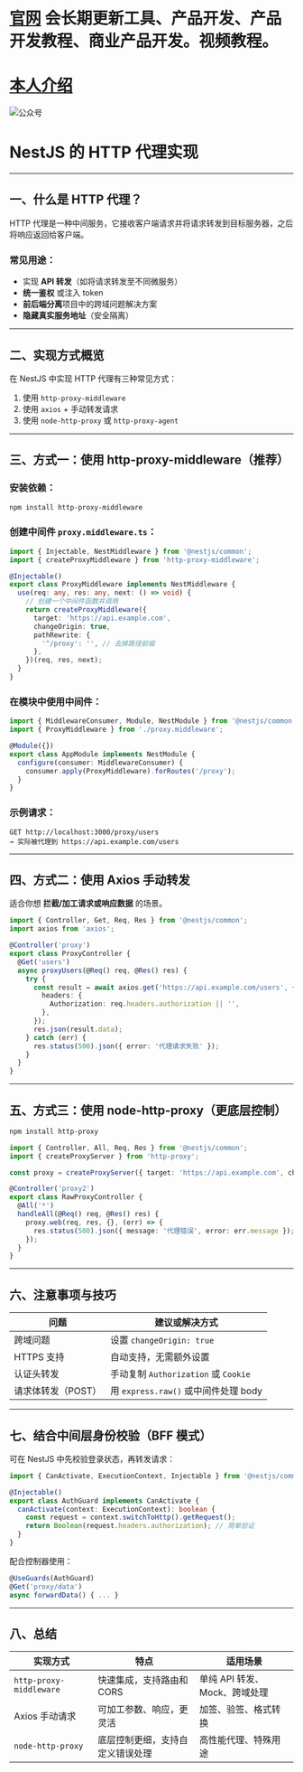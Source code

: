 # [官网](securitytech.cc) 会长期更新工具、产品开发、产品开发教程、商业产品开发。视频教程。

# [本人介绍](http://securitytech.cc/about)

![公众号](https://github.com/haidragon/haidragon/blob/main/gzh.png)


# NestJS 的 HTTP 代理实现 

---

## 一、什么是 HTTP 代理？

HTTP 代理是一种中间服务，它接收客户端请求并将请求转发到目标服务器，之后将响应返回给客户端。

### 常见用途：

* 实现 **API 转发**（如将请求转发至不同微服务）
* **统一鉴权** 或注入 token
* **前后端分离**项目中的跨域问题解决方案
* **隐藏真实服务地址**（安全隔离）

---

## 二、实现方式概览

在 NestJS 中实现 HTTP 代理有三种常见方式：

1. 使用 `http-proxy-middleware`
2. 使用 `axios` + 手动转发请求
3. 使用 `node-http-proxy` 或 `http-proxy-agent`

---

## 三、方式一：使用 http-proxy-middleware（推荐）

### 安装依赖：

```bash
npm install http-proxy-middleware
```

### 创建中间件 `proxy.middleware.ts`：

```ts
import { Injectable, NestMiddleware } from '@nestjs/common';
import { createProxyMiddleware } from 'http-proxy-middleware';

@Injectable()
export class ProxyMiddleware implements NestMiddleware {
  use(req: any, res: any, next: () => void) {
    // 创建一个中间件函数并调用
    return createProxyMiddleware({
      target: 'https://api.example.com',
      changeOrigin: true,
      pathRewrite: {
        '^/proxy': '', // 去掉路径前缀
      },
    })(req, res, next);
  }
}
```

### 在模块中使用中间件：

```ts
import { MiddlewareConsumer, Module, NestModule } from '@nestjs/common';
import { ProxyMiddleware } from './proxy.middleware';

@Module({})
export class AppModule implements NestModule {
  configure(consumer: MiddlewareConsumer) {
    consumer.apply(ProxyMiddleware).forRoutes('/proxy');
  }
}
```

### 示例请求：

```
GET http://localhost:3000/proxy/users
→ 实际被代理到 https://api.example.com/users
```

---

## 四、方式二：使用 Axios 手动转发

适合你想 **拦截/加工请求或响应数据** 的场景。

```ts
import { Controller, Get, Req, Res } from '@nestjs/common';
import axios from 'axios';

@Controller('proxy')
export class ProxyController {
  @Get('users')
  async proxyUsers(@Req() req, @Res() res) {
    try {
      const result = await axios.get('https://api.example.com/users', {
        headers: {
          Authorization: req.headers.authorization || '',
        },
      });
      res.json(result.data);
    } catch (err) {
      res.status(500).json({ error: '代理请求失败' });
    }
  }
}
```

---

## 五、方式三：使用 node-http-proxy（更底层控制）

```bash
npm install http-proxy
```

```ts
import { Controller, All, Req, Res } from '@nestjs/common';
import { createProxyServer } from 'http-proxy';

const proxy = createProxyServer({ target: 'https://api.example.com', changeOrigin: true });

@Controller('proxy2')
export class RawProxyController {
  @All('*')
  handleAll(@Req() req, @Res() res) {
    proxy.web(req, res, {}, (err) => {
      res.status(500).json({ message: '代理错误', error: err.message });
    });
  }
}
```

---

## 六、注意事项与技巧

| 问题          | 建议或解决方式                         |
| ----------- | ------------------------------- |
| 跨域问题        | 设置 `changeOrigin: true`         |
| HTTPS 支持    | 自动支持，无需额外设置                     |
| 认证头转发       | 手动复制 `Authorization` 或 `Cookie` |
| 请求体转发（POST） | 用 `express.raw()` 或中间件处理 body   |

---

## 七、结合中间层身份校验（BFF 模式）

可在 NestJS 中先校验登录状态，再转发请求：

```ts
import { CanActivate, ExecutionContext, Injectable } from '@nestjs/common';

@Injectable()
export class AuthGuard implements CanActivate {
  canActivate(context: ExecutionContext): boolean {
    const request = context.switchToHttp().getRequest();
    return Boolean(request.headers.authorization); // 简单验证
  }
}
```

配合控制器使用：

```ts
@UseGuards(AuthGuard)
@Get('proxy/data')
async forwardData() { ... }
```

---

## 八、总结

| 实现方式                    | 特点               | 适用场景                |
| ----------------------- | ---------------- | ------------------- |
| `http-proxy-middleware` | 快速集成，支持路由和 CORS  | 单纯 API 转发、Mock、跨域处理 |
| Axios 手动请求              | 可加工参数、响应，更灵活     | 加签、验签、格式转换          |
| `node-http-proxy`       | 底层控制更细，支持自定义错误处理 | 高性能代理、特殊用途          |

 
